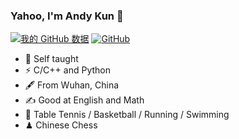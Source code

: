 ### Yahoo, I'm Andy Kun 👋

[![我的 GitHub 数据](https://github-readme-stats.vercel.app/api?username=Chocolate666)]()
[![GitHub](https://img.shields.io/badge/dynamic/json?logo=github&label=GitHub&labelColor=495867&color=495867&query=%24.data.totalSubs&url=https%3A%2F%2Fapi.spencerwoo.com%2Fsubstats%2F%3Fsource%3Dgithub%26queryKey%3Dhayschan&style=flat-square)](https://github.com/Chocolate666)

- 🍻 Self taught 
- ⚡ C/C++ and Python
- 🖋 From Wuhan, China
- ✍️ Good at English and Math
- 🏃 Table Tennis / Basketball / Running / Swimming
- ♟ Chinese Chess

<!---
Chocolate666/Chocolate666 is a ✨ special ✨ repository because its `README.md` (this file) appears on your GitHub profile.
You can click the Preview link to take a look at your changes.
--->
